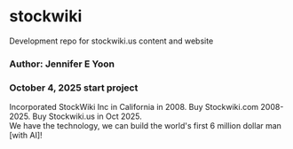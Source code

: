 # stockwiki
Development repo for stockwiki.us content and website
### Author: Jennifer E Yoon   
### October 4, 2025 start project  

Incorporated StockWiki Inc in California in 2008. Buy Stockwiki.com 2008-2025. Buy Stockwiki.us in Oct 2025.  
We have the technology, we can build the world's first 6 million dollar man [with AI]!  
